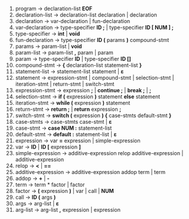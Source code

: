 1. program → declaration-list **EOF**
2. declaration-list → declaration-list declaration | declaration
3. declaration → var-declaration | fun-declaration
4. var-declaration → type-specifier **ID ;** | type-specifier **ID [ NUM ] ;**
5. type-specifier → **int** | **void**
6. fun-declaration → type-specifier **ID (** params **)** compound-stmt
7. params → param-list | **void**
8. param-list → param-list **,** param | param
9. param → type-specifier **ID** | type-specifier **ID []**
10. compound-stmt → **{** declaration-list statement-list **}**
11. statement-list → statement-list statement | **ε**
12. statement → expression-stmt | compound-stmt | selection-stmt | iteration-stmt | return-stmt | switch-stmt
13. expression-stmt → expression **;** | **continue ;** | **break ;** | **;**
14. selection-stmt → **if (** expression **)** statement **else** statement
15. iteration-stmt → **while (** expression **)** statement
16. return-stmt → **return ;** | **return** expression **;**
17. switch-stmt → **switch (** expression **) {** case-stmts default-stmt **}**
18. case-stmts → case-stmts case-stmt | **ε**
19. case-stmt → **case NUM :** statement-list
20. default-stmt → **default :** statement-list | **ε**
21. expression → var **=** expression | simple-expression
22. var → **ID** | **ID [** expression **]**
23. simple-expression → additive-expression relop additive-expression | additive-expression
24. relop → **<** | **==**
25. additive-expression → additive-expression addop term | term
26. addop → **+** | **-**
27. term → term * factor | factor
28. factor → **(** expression **)** | var | call | **NUM**
29. call → **ID (** args **)**
30. args → arg-list | **ε**
31. arg-list → arg-list **,** expression | expression
